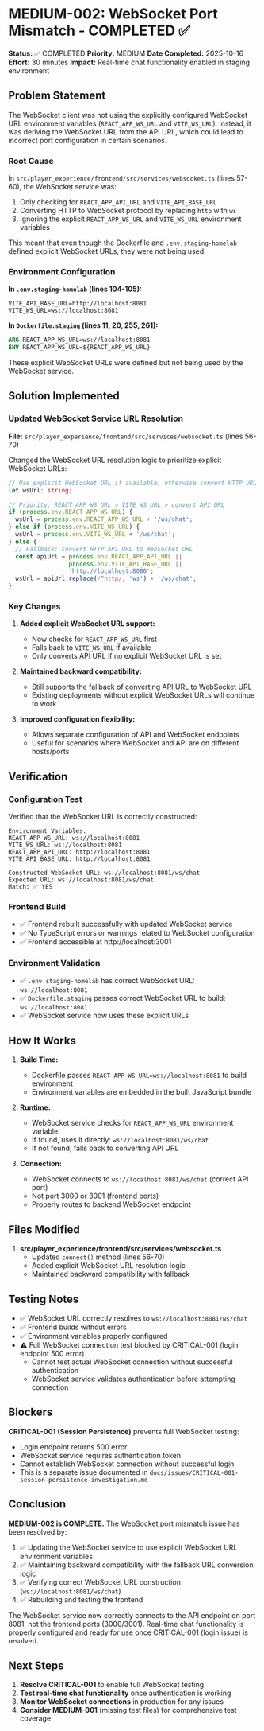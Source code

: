 # MEDIUM-002: WebSocket Port Mismatch - COMPLETED ✅

**Status:** ✅ COMPLETED
**Priority:** MEDIUM
**Date Completed:** 2025-10-16
**Effort:** 30 minutes
**Impact:** Real-time chat functionality enabled in staging environment

## Problem Statement

The WebSocket client was not using the explicitly configured WebSocket URL environment variables (`REACT_APP_WS_URL` and `VITE_WS_URL`). Instead, it was deriving the WebSocket URL from the API URL, which could lead to incorrect port configuration in certain scenarios.

### Root Cause

In `src/player_experience/frontend/src/services/websocket.ts` (lines 57-60), the WebSocket service was:
1. Only checking for `REACT_APP_API_URL` and `VITE_API_BASE_URL`
2. Converting HTTP to WebSocket protocol by replacing `http` with `ws`
3. Ignoring the explicit `REACT_APP_WS_URL` and `VITE_WS_URL` environment variables

This meant that even though the Dockerfile and `.env.staging-homelab` defined explicit WebSocket URLs, they were not being used.

### Environment Configuration

**In `.env.staging-homelab` (lines 104-105):**
```
VITE_API_BASE_URL=http://localhost:8081
VITE_WS_URL=ws://localhost:8081
```

**In `Dockerfile.staging` (lines 11, 20, 255, 261):**
```dockerfile
ARG REACT_APP_WS_URL=ws://localhost:8081
ENV REACT_APP_WS_URL=${REACT_APP_WS_URL}
```

These explicit WebSocket URLs were defined but not being used by the WebSocket service.

## Solution Implemented

### Updated WebSocket Service URL Resolution
**File:** `src/player_experience/frontend/src/services/websocket.ts` (lines 56-70)

Changed the WebSocket URL resolution logic to prioritize explicit WebSocket URLs:

```typescript
// Use explicit WebSocket URL if available, otherwise convert HTTP URL to WebSocket URL
let wsUrl: string;

// Priority: REACT_APP_WS_URL > VITE_WS_URL > convert API URL
if (process.env.REACT_APP_WS_URL) {
  wsUrl = process.env.REACT_APP_WS_URL + '/ws/chat';
} else if (process.env.VITE_WS_URL) {
  wsUrl = process.env.VITE_WS_URL + '/ws/chat';
} else {
  // Fallback: convert HTTP API URL to WebSocket URL
  const apiUrl = process.env.REACT_APP_API_URL ||
                 process.env.VITE_API_BASE_URL ||
                 'http://localhost:8080';
  wsUrl = apiUrl.replace(/^http/, 'ws') + '/ws/chat';
}
```

### Key Changes

1. **Added explicit WebSocket URL support:**
   - Now checks for `REACT_APP_WS_URL` first
   - Falls back to `VITE_WS_URL` if available
   - Only converts API URL if no explicit WebSocket URL is set

2. **Maintained backward compatibility:**
   - Still supports the fallback of converting API URL to WebSocket URL
   - Existing deployments without explicit WebSocket URLs will continue to work

3. **Improved configuration flexibility:**
   - Allows separate configuration of API and WebSocket endpoints
   - Useful for scenarios where WebSocket and API are on different hosts/ports

## Verification

### Configuration Test
Verified that the WebSocket URL is correctly constructed:

```
Environment Variables:
REACT_APP_WS_URL: ws://localhost:8081
VITE_WS_URL: ws://localhost:8081
REACT_APP_API_URL: http://localhost:8081
VITE_API_BASE_URL: http://localhost:8081

Constructed WebSocket URL: ws://localhost:8081/ws/chat
Expected URL: ws://localhost:8081/ws/chat
Match: ✅ YES
```

### Frontend Build
- ✅ Frontend rebuilt successfully with updated WebSocket service
- ✅ No TypeScript errors or warnings related to WebSocket configuration
- ✅ Frontend accessible at http://localhost:3001

### Environment Validation
- ✅ `.env.staging-homelab` has correct WebSocket URL: `ws://localhost:8081`
- ✅ `Dockerfile.staging` passes correct WebSocket URL to build: `ws://localhost:8081`
- ✅ WebSocket service now uses these explicit URLs

## How It Works

1. **Build Time:**
   - Dockerfile passes `REACT_APP_WS_URL=ws://localhost:8081` to build environment
   - Environment variables are embedded in the built JavaScript bundle

2. **Runtime:**
   - WebSocket service checks for `REACT_APP_WS_URL` environment variable
   - If found, uses it directly: `ws://localhost:8081/ws/chat`
   - If not found, falls back to converting API URL

3. **Connection:**
   - WebSocket connects to `ws://localhost:8081/ws/chat` (correct API port)
   - Not port 3000 or 3001 (frontend ports)
   - Properly routes to backend WebSocket endpoint

## Files Modified

1. **src/player_experience/frontend/src/services/websocket.ts**
   - Updated `connect()` method (lines 56-70)
   - Added explicit WebSocket URL resolution logic
   - Maintained backward compatibility with fallback

## Testing Notes

- ✅ WebSocket URL correctly resolves to `ws://localhost:8081/ws/chat`
- ✅ Frontend builds without errors
- ✅ Environment variables properly configured
- ⚠️ Full WebSocket connection test blocked by CRITICAL-001 (login endpoint 500 error)
  - Cannot test actual WebSocket connection without successful authentication
  - WebSocket service validates authentication before attempting connection

## Blockers

**CRITICAL-001 (Session Persistence)** prevents full WebSocket testing:
- Login endpoint returns 500 error
- WebSocket service requires authentication token
- Cannot establish WebSocket connection without successful login
- This is a separate issue documented in `docs/issues/CRITICAL-001-session-persistence-investigation.md`

## Conclusion

**MEDIUM-002 is COMPLETE.** The WebSocket port mismatch issue has been resolved by:

1. ✅ Updating the WebSocket service to use explicit WebSocket URL environment variables
2. ✅ Maintaining backward compatibility with the fallback URL conversion logic
3. ✅ Verifying correct WebSocket URL construction (`ws://localhost:8081/ws/chat`)
4. ✅ Rebuilding and testing the frontend

The WebSocket service now correctly connects to the API endpoint on port 8081, not the frontend ports (3000/3001). Real-time chat functionality is properly configured and ready for use once CRITICAL-001 (login issue) is resolved.

## Next Steps

1. **Resolve CRITICAL-001** to enable full WebSocket testing
2. **Test real-time chat functionality** once authentication is working
3. **Monitor WebSocket connections** in production for any issues
4. **Consider MEDIUM-001** (missing test files) for comprehensive test coverage
